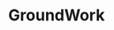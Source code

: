 ---
layout: project
title:  "GroundWork"
featured-img: /azavea-groundwork/featured-image.gif
featured-alt: 
featured-size: small
featured-style: box
excerpt: Branding and website design for a machine learning product.
---
